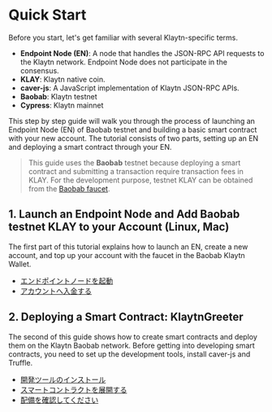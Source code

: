 # Quick Start <a id="quick-start"></a>

Before you start, let's get familiar with several Klaytn-specific terms.

* **Endpoint Node \(EN\)**: A node that handles the JSON-RPC API requests to the Klaytn network. Endpoint Node does not participate in the consensus.
* **KLAY**: Klaytn native coin.
* **caver-js**: A JavaScript implementation of Klaytn JSON-RPC APIs.
* **Baobab**: Klaytn testnet
* **Cypress**: Klaytn mainnet

This step by step guide will walk you through the process of launching an Endpoint Node \(EN\) of Baobab testnet and building a basic smart contract with your new account. The tutorial consists of two parts, setting up an EN and deploying a smart contract through your EN.

> This guide uses the **Baobab** testnet because deploying a smart contract and submitting a transaction require transaction fees in KLAY. For the development purpose, testnet KLAY can be obtained from the [Baobab faucet](https://baobab.wallet.klaytn.foundation/faucet).

## 1. Launch an Endpoint Node and Add Baobab testnet KLAY to your Account \(Linux, Mac\) <a id="1-launch-an-endpoint-node-and-add-baobab-testnet-klay-to-your-account-linux-mac"></a>

The first part of this tutorial explains how to launch an EN, create a new account, and top up your account with the faucet in the Baobab Klaytn Wallet.

* [エンドポイントノードを起動](launch-an-en.md)
* [アカウントへ入金する](top-up-your-account.md)

## 2. Deploying a Smart Contract: KlaytnGreeter <a id="2-deploying-a-smart-contract-klaytngreeter"></a>

The second of this guide shows how to create smart contracts and deploy them on the Klaytn Baobab network. Before getting into developing smart contracts, you need to set up the development tools, install caver-js and Truffle.

* [開発ツールのインストール](install-development-tools.md)
* [スマートコントラクトを展開する](deploy-a-smart-contract.md)
* [配備を確認してください](check-the-deployment.md)

